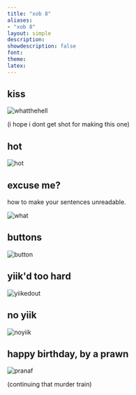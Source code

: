 ```yaml
---
title: "xob 8"
aliases:
- "xob 8"
layout: simple
description: 
showdescription: false
font: 
theme: 
latex: 
---
```


## kiss

![whatthehell](assets/whatthehell.png)

(i hope i dont get shot for making this one)

## hot

![hot](assets/hot.png)

## excuse me?

how to make your sentences unreadable.

![what](assets/what.png)

## buttons

![button](assets/button.png)

## yiik'd too hard

![yiikedout](assets/yiikedout.png)

## no yiik

![noyiik](assets/noyiik.png)

## happy birthday, by a prawn

![pranaf](assets/pranaf.jpg)

(continuing that murder train)
